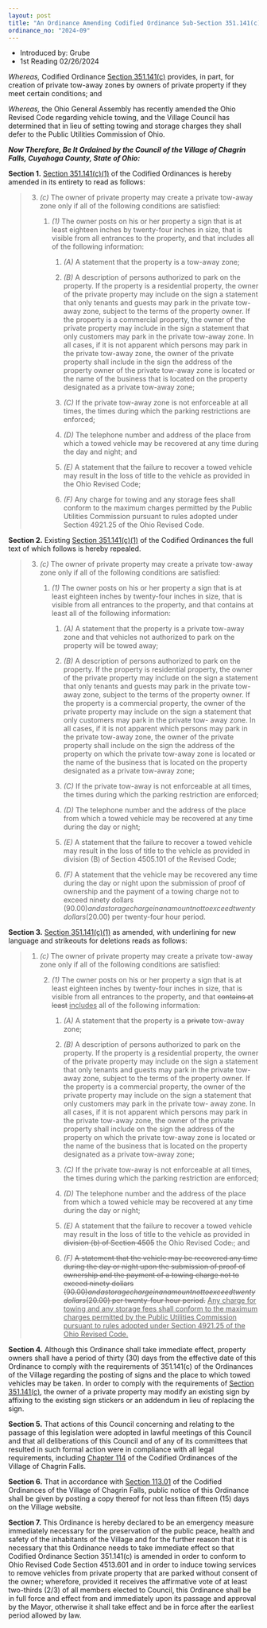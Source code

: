 ```yaml
---
layout: post
title: "An Ordinance Amending Codified Ordinance Sub-Section 351.141(c)(1) Regarding Signage, Towing and Storage Fees and Declaring an Emergency"
ordinance_no: "2024-09"
---
```


- Introduced by: Grube
- 1st Reading 02/26/2024

_Whereas,_ Codified Ordinance [Section 351.141(c)][CFCO 351.141(c)] provides, in part, for creation of private tow-away zones by owners of private property if they meet certain conditions; and

_Whereas,_ the Ohio General Assembly has recently amended the Ohio Revised Code regarding vehicle towing, and the Village Council has determined that in lieu of setting towing and storage charges they shall defer to the Public Utilities Commission of Ohio.

**_Now Therefore, Be It Ordained by the Council of the Village of Chagrin Falls, Cuyahoga County, State of Ohio:_**

**Section 1.** [Section 351.141(c)(1)][CFCO 351.141(c)(1)] of the Codified Ordinances is hereby amended in its entirety to read as follows:

> 3. _(c)_ The owner of private property may create a private tow-away zone only if all of the following conditions are satisfied:
>
>     1. _(1)_ The owner posts on his or her property a sign that is at least eighteen inches by twenty-four inches in size, that is visible from all entrances to the property, and that includes all of the following information:
>
>         1. _(A)_ A statement that the property is a tow-away zone;
>
>         2. _(B)_ A description of persons authorized to park on the property. If the property is a residential property, the owner of the private property may include on the sign a statement that only tenants and guests may park in the private tow-away zone, subject to the terms of the property owner. If the property is a commercial property, the owner of the private property may include in the sign a statement that only customers may park in the private tow-away zone. In all cases, if it is not apparent which persons may park in the private tow-away zone, the owner of the private property shall include in the sign the address of the property owner of the private tow-away zone is located or the name of the business that is located on the property designated as a private tow-away zone;
>
>         3. _(C)_ If the private tow-away zone is not enforceable at all times, the times during which the parking restrictions are enforced;
>
>         4. _(D)_ The telephone number and address of the place from which a towed vehicle may be recovered at any time during the day and night; and
>
>         5. _(E)_ A statement that the failure to recover a towed vehicle may result in the loss of title to the vehicle as provided in the Ohio Revised Code;
>
>         6. _(F)_ Any charge for towing and any storage fees shall conform to the maximum charges permitted by the Public Utilities Commission pursuant to rules adopted under Section 4921.25 of the Ohio Revised Code.

**Section 2.** Existing [Section 351.141(c)(1)][CFCO 351.141(c)(1)] of the Codified Ordinances the full text of which follows is hereby repealed.

> 3. _(c)_ The owner of private property may create a private tow-away zone only if all of the following conditions are satisfied:
>
>     1. _(1)_ The owner posts on his or her property a sign that is at least eighteen inches by twenty-four inches in size, that is visible from all entrances to the property, and that contains at least all of the following information:
>
>         1. _(A)_ A statement that the property is a private tow-away zone and that vehicles not authorized to park on the property will be towed away;
>
>         2. _(B)_ A description of persons authorized to park on the property. If the property is residential property, the owner of the private property may include on the sign a statement that only tenants and guests may park in the private tow-away zone, subject to the terms of the property owner. If the property is a commercial property, the owner of the private property may include on the sign a statement that only customers may park in the private tow- away zone. In all cases, if it is not apparent which persons may park in the private tow-away zone, the owner of the private property shall include on the sign the address of the property on which the private tow-away zone is located or the name of the business that is located on the property designated as a private tow-away zone;
>
>         3. _(C)_ If the private tow-away is not enforceable at all times, the times during which the parking restriction are enforced;
>
>         4. _(D)_ The telephone number and the address of the place from which a towed vehicle may be recovered at any time during the day or night;
>
>         5. _(E)_ A statement that the failure to recover a towed vehicle may result in the loss of title to the vehicle as provided in division (B) of Section 4505.101 of the Revised Code;
>
>         6. _(F)_ A statement that the vehicle may be recovered any time during the day or night upon the submission of proof of ownership and the payment of a towing charge not to exceed ninety dollars ($90.00) and a storage charge in an amount not to exceed twenty dollars ($20.00) per twenty-four hour period.

**Section 3.** [Section 351.141(c)(1)][CFCO 351.141(c)(1)] as amended, with underlining for new language and strikeouts for deletions reads as follows:

> 1. _(c)_ The owner of private property may create a private tow-away zone only if all of the following conditions are satisfied:
>
>     2. _(1)_ The owner posts on his or her property a sign that is at least eighteen inches by twenty-four inches in size, that is visible from all entrances to the property, and that <del>contains at least</del> <ins>includes</ins> all of the following information:
>
>         1. _(A)_ A statement that the property is a <del>private</del> tow-away zone;
>
>         2. _(B)_ A description of persons authorized to park on the property. If the property is <ins>a</ins> residential property, the owner of the private property may include on the sign a statement that only tenants and guests may park in the private tow-away zone, subject to the terms of the property owner. If the property is a commercial property, the owner of the private property may include on the sign a statement that only customers may park in the private tow- away zone. In all cases, if it is not apparent which persons may park in the private tow-away zone, the owner of the private property shall include on the sign the address of the property on which the private tow-away zone is located or the name of the business that is located on the property designated as a private tow-away zone;
>
>         3. _(C)_ If the private tow-away is not enforceable at all times, the times during which the parking restriction are enforced;
>
>         4. _(D)_ The telephone number and the address of the place from which a towed vehicle may be recovered at any time during the day or night;
>
>         5. _(E)_ A statement that the failure to recover a towed vehicle may result in the loss of title to the vehicle as provided in <del>division (b) of Section 4505</del> the Ohio Revised Code<del>.</del>; and
>
>         6. _(F)_ <del>A statement that the vehicle may be recovered any time during the day or night upon the submission of proof of ownership and the payment of a towing charge not to exceed ninety dollars ($90.00) and a storage charge in an amount not to exceed twenty dollars ($20.00) per twenty-four hour period.</del> <ins>Any charge for towing and any storage fees shall conform to the maximum charges permitted by the Public Utilities Commission pursuant to rules adopted under Section 4921.25 of the Ohio Revised Code.</ins>

**Section 4.** Although this Ordinance shall take immediate effect, property owners shall have a period of thirty (30) days from the effective date of this Ordinance to comply with the requirements of 351.141(c) of the Ordinances of the Village regarding the posting of signs and the place to which towed vehicles may be taken. In order to comply with the requirements of [Section 351.141(c)][CFCO 351.141(c)], the owner of a private property may modify an existing sign by affixing to the existing sign stickers or an addendum in lieu of replacing the sign.

**Section 5.** That actions of this Council concerning and relating to the passage of this legislation were adopted in lawful meetings of this Council and that all deliberations of this Council and of any of its committees that resulted in such formal action were in compliance with all legal requirements, including [Chapter 114][CFCO 114] of the Codified Ordinances of the Village of Chagrin Falls.

**Section 6.** That in accordance with [Section 113.01][CFCO 113.01] of the Codified Ordinances of the Village of Chagrin Falls, public notice of this Ordinance shall be given by posting a copy thereof for not less than fifteen (15) days on the Village website.

**Section 7.** This Ordinance is hereby declared to be an emergency measure immediately necessary for the preservation of the public peace, health and safety of the inhabitants of the Village and for the further reason that it is necessary that this Ordinance needs to take immediate effect so that Codified Ordinance Section 351.141(c) is amended in order to conform to Ohio Revised Code Section 4513.601 and in order to induce towing services to remove vehicles from private property that are parked without consent of the owner; wherefore, provided it receives the affirmative vote of at least two-thirds (2/3) of all members elected to Council, this Ordinance shall be in full force and effect from and immediately upon its passage and approval by the Mayor, otherwise it shall take effect and be in force after the earliest period allowed by law.

[CFCO 113.01]:</chapters/chapter-113-ordinances-and-resolutions/#11301-publication-and-posting>
[CFCO 114]:</chapters/chapter-114-open-meetings>
[CFCO 351.141(c)(1)]:<https://codes.forchagrin.com/chapters/chapter-351-parking-generally/#351141(c)(1)>
[CFCO 351.141(c)]:<https://codes.forchagrin.com/chapters/chapter-351-parking-generally/#351141(c)>
